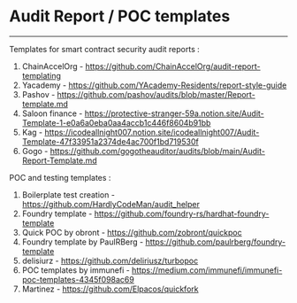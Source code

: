 # Audit Report / POC templates
----
Templates for smart contract security audit reports :

1. ChainAccelOrg - https://github.com/ChainAccelOrg/audit-report-templating
2. Yacademy - https://github.com/YAcademy-Residents/report-style-guide
3. Pashov - https://github.com/pashov/audits/blob/master/Report-template.md
4. Saloon finance - https://protective-stranger-59a.notion.site/Audit-Template-1-e0a6a0eba0aa4accb1c446f8604b91bb
5. Kag - https://icodeallnight007.notion.site/icodeallnight007/Audit-Template-47f33951a2374de4ac700f1bd719530f
6. Gogo - https://github.com/gogotheauditor/audits/blob/main/Audit-Report-Template.md


POC and testing templates :
1. Boilerplate test creation - https://github.com/HardlyCodeMan/audit_helper
2. Foundry template - https://github.com/foundry-rs/hardhat-foundry-template
3. Quick POC by obront - https://github.com/zobront/quickpoc
4. Foundry template by PaulRBerg - https://github.com/paulrberg/foundry-template
5. delisiurz - https://github.com/deliriusz/turbopoc
6. POC templates by immunefi - https://medium.com/immunefi/immunefi-poc-templates-4345f098ac69
7. Martinez - https://github.com/Elpacos/quickfork
